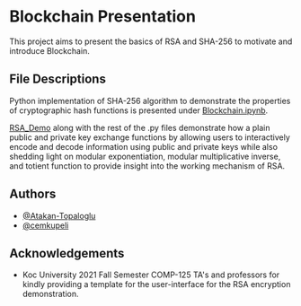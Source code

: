 
# Blockchain Presentation

This project aims to present the basics of RSA and SHA-256 to motivate and introduce Blockchain.


## File Descriptions
Python implementation of SHA-256 algorithm to demonstrate the properties of cryptographic hash functions is presented under [Blockchain.ipynb](https://colab.research.google.com/github/Atakan-Topaloglu/Blockchain-Presentation/blob/master/Blockchain.ipynb).

[RSA_Demo](https://github.com/Atakan-Topaloglu/Blockchain-Presentation/tree/master/RSA_Demo) along with the rest of the .py files demonstrate how a plain public and private key exchange functions
by allowing users to interactively encode and decode information using public and private keys while also shedding light on modular exponentiation, modular multiplicative inverse, and totient function to provide insight into the working mechanism of RSA.


## Authors

- [@Atakan-Topaloglu ](https://github.com/Atakan-Topaloglu)
- [@cemkupeli](https://github.com/cemkupeli)


## Acknowledgements

 - Koc University 2021 Fall Semester COMP-125 TA's and professors for kindly providing a template for the user-interface for the RSA encryption demonstration.
